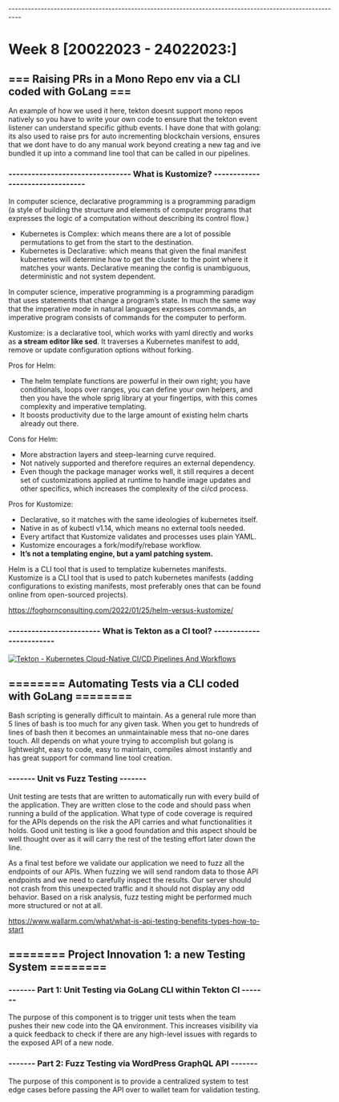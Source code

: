 <div style="width: 650px">
--------------------------------------------------------------------------------------------------------
</div>


# Week 8 [20022023 - 24022023:]

## === Raising PRs in a Mono Repo env via a CLI coded with GoLang ===

An example of how we used it here, tekton doesnt support mono repos natively so you have to write your own code to ensure that the tekton event listener can understand specific github events. I have done that with golang: its also used to raise prs for auto incrementing blockchain versions, ensures that we dont have to do any manual work beyond creating a new tag and ive bundled it up into a command line tool that can be called in our pipelines.

### -------------------------------- What is Kustomize? --------------------------------

In computer science, declarative programming is a programming paradigm (a style of building the structure and elements of computer programs that expresses the logic of a computation without describing its control flow.)

<ul>
    <li>Kubernetes is Complex: which means there are a lot of possible permutations to get from the start to the destination.</li>
    <li>Kubernetes is Declarative: which means that given the final manifest kubernetes will determine how to get the cluster to the point where it matches your wants. Declarative meaning the config is unambiguous, deterministic and not system dependent.</li>
</ul>

In computer science, imperative programming is a programming paradigm that uses statements that change a program’s state. In much the same way that the imperative mode in natural languages expresses commands, an imperative program consists of commands for the computer to perform.

Kustomize: is a declarative tool, which works with yaml directly and works as <strong>a stream editor like sed</strong>. It traverses a Kubernetes manifest to add, remove or update configuration options without forking.

Pros for Helm:

<ul>
    <li>The helm template functions are powerful in their own right; you have conditionals, loops over ranges, you can define your own helpers, and then you have the whole sprig library at your fingertips, with this comes complexity and imperative templating.</li>
    <li>It boosts productivity due to the large amount of existing helm charts already out there.</li>
</ul>

Cons for Helm:

<ul>
    <li>More abstraction layers and steep-learning curve required.</li>
    <li>Not natively supported and therefore requires an external dependency.</li>
    <li>Even though the package manager works well, it still requires a decent set of customizations applied at runtime to handle image updates and other specifics, which increases the complexity of the ci/cd process.</li>
</ul>

Pros for Kustomize:

<ul>
    <li>Declarative, so it matches with the same ideologies of kubernetes itself.</li>
    <li>Native in as of kubectl v1.14, which means no external tools needed.</li>
    <li>Every artifact that Kustomize validates and processes uses plain YAML.</li>
    <li>Kustomize encourages a fork/modify/rebase workflow.</li>
    <li><strong>It’s not a templating engine, but a yaml patching system.</strong></li>
</ul>

Helm is a CLI tool that is used to templatize kubernetes manifests. Kustomize is a CLI tool that is used to patch kubernetes manifests (adding configurations to existing manifests, most preferably ones that can be found online from open-sourced projects).

https://foghornconsulting.com/2022/01/25/helm-versus-kustomize/

### ------------------------ What is Tekton as a CI tool? ------------------------

[![Tekton - Kubernetes Cloud-Native CI/CD Pipelines And Workflows](https://img.youtube.com/vi/7mvrpxz_BfE/0.jpg)](https://www.youtube.com/watch?v=7mvrpxz_BfE "Tekton - Kubernetes Cloud-Native CI/CD Pipelines And Workflows")

## ======== Automating Tests via a CLI coded with GoLang ========

Bash scripting is generally difficult to maintain. As a general rule more than 5 lines of bash is too much for any given task. When you get to hundreds of lines of bash then it becomes an unmaintainable mess that no-one dares touch. All depends on what youre trying to accomplish but golang is lightweight, easy to code, easy to maintain, compiles almost instantly and has great support for command line tool creation.

### ------- Unit vs Fuzz Testing -------

Unit testing are tests that are written to automatically run with every build of the application. They are written close to the code and should pass when running a build of the application. What type of code coverage is required for the APIs depends on the risk the API carries and what functionalities it holds. Good unit testing is like a good foundation and this aspect should be well thought over as it will carry the rest of the testing effort later down the line.

As a final test before we validate our application we need to fuzz all the endpoints of our APIs. When fuzzing we will send random data to those API endpoints and we need to carefully inspect the results. Our server should not crash from this unexpected traffic and it should not display any odd behavior. Based on a risk analysis, fuzz testing might be performed much more structured or not at all.

https://www.wallarm.com/what/what-is-api-testing-benefits-types-how-to-start

## ======== Project Innovation 1: a new Testing System ========

### ------- Part 1: Unit Testing via GoLang CLI within Tekton CI -------

The purpose of this component is to trigger unit tests when the team pushes their new code into the QA environment. This increases visibility via a quick feedback to check if there are any high-level issues with regards to the exposed API of a new node.

### ------- Part 2: Fuzz Testing via WordPress GraphQL API -------

The purpose of this component is to provide a centralized system to test edge cases before passing the API over to wallet team for validation testing.

